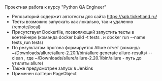 Проектная работа к курсу "Python QA Engineer"

- Репозиторий содержит автотесты для сайта https://spb.ticketland.ru/
- Тесты возможно запускать как локально, так и удаленно (remote/local)
- Присутствует Dockerfile, позволяющий запустить тесты в контейнере (команда docker build -t tests . и docker run --name
  tests_run tests)
- По результатам прогона формируется Allure отчет (команда ~/Downloads/allure/allure-2.20.1/bin/allure generate
  allure-results/ --clean
  , где ~/Downloads/allure/allure-2.20.1/bin/allure - путь до утилиты allure)
- Также предусмотрен запуск в Jenkins
- Применен паттерн PageObject
